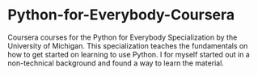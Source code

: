 # Python-for-Everybody-Coursera
Coursera courses for the Python for Everybody Specialization by the University of Michigan. This specialization teaches the fundamentals on how to get started on learning to use Python. I for myself started out in a non-technical background and found a way to learn the material. 
